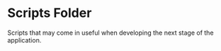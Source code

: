 # Scripts Folder

Scripts that may come in useful when developing the next stage of the application.